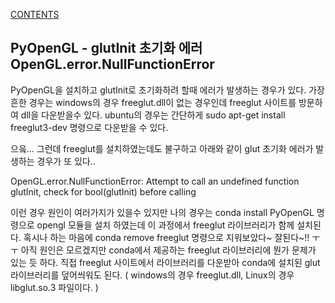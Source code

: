 [CONTENTS](README.md)
## PyOpenGL - glutInit 초기화 에러 OpenGL.error.NullFunctionError
PyOpenGL을 설치하고 glutInit로 초기화하려 할때 에러가 발생하는 경우가 있다.
가장 흔한 경우는 windows의 경우 freeglut.dll이 없는 경우인데 freeglut 사이트를 방문하여 dll을 다운받을수 있다.
ubuntu의 경우는 간단하게 sudo apt-get install freeglut3-dev 명령으로 다운받을 수 있다.

으읔... 그런데 freeglut를 설치하였는데도 불구하고 아래와 같이 glut 초기화 에러가 발생하는 경우가 또 있다..

OpenGL.error.NullFunctionError: Attempt to call an undefined function glutInit, check for bool(glutInit) before calling

이런 경우 원인이 여러가지가 있을수 있지만 나의 경우는 conda install PyOpenGL 명령으로 opengl 모듈을 설치 하였는데
이 과정에서 freeglut 라이브러리가 함께 설치된다. 혹시나 하는 마음에 conda remove freeglut 명령으로 지워보았다~ 잘된다~!! ㅜㅜ
아직 원인은 모르겠지만 conda에서 제공하는 freeglut 라이브러리에 뭔가 문제가 있는 듯 하다.
직접 freeglut 사이트에서 라이브러리를 다운받아 conda에 설치된 glut 라이브러리를 덮어씌워도 된다. ( windows의 경우 freeglut.dll, Linux의 경우 libglut.so.3 파일이다. )